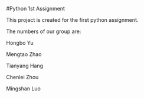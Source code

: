 #Python 1st Assignment

This project is created for the first python assignment.

The numbers of our group are:

Hongbo Yu

Mengtao Zhao

Tianyang Hang

Chenlei Zhou

Mingshan Luo


